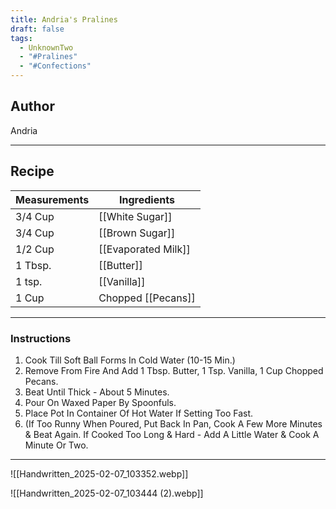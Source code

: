 ```yaml
---
title: Andria's Pralines
draft: false
tags:
  - UnknownTwo
  - "#Pralines"
  - "#Confections"
---
```

## Author
Andria
___
## Recipe

| Measurements | Ingredients               |
| :----------- | ------------------------- |
| 3/4 Cup           | [[White Sugar]]             |
| 3/4 Cup           | [[Brown Sugar]]             |
| 1/2 Cup           | [[Evaporated Milk]]         |
| 1 Tbsp.           | [[Butter]]                  |
| 1 tsp.            | [[Vanilla]]                 |
| 1 Cup             | Chopped [[Pecans]]         |
___
### Instructions
1.  Cook Till Soft Ball Forms In Cold Water (10-15 Min.)
2. Remove From Fire And Add 1 Tbsp. Butter, 1 Tsp. Vanilla, 1 Cup Chopped Pecans.
3.  Beat Until Thick - About 5 Minutes.
4. Pour On Waxed Paper By Spoonfuls.
5. Place Pot In Container Of Hot Water If Setting Too Fast.
6. (If Too Runny When Poured, Put Back In Pan, Cook A Few More Minutes & Beat Again. If Cooked Too Long & Hard - Add A Little Water & Cook A Minute Or Two.
___
![[Handwritten_2025-02-07_103352.webp]]

![[Handwritten_2025-02-07_103444 (2).webp]]